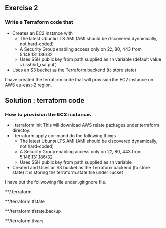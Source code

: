 ## Exercise 2
### Write a Terraform code that
* Creates an EC2 instance with
  * The latest Ubuntu LTS AMI (AMI should be discovered dynamically, not hard-coded)
  * A Security Group enabling access only on 22, 80, 443 from 5.148.131.186/32
  * Uses SSH public key from path supplied as an variable (default value
    ~/.ssh/id_rsa.pub)
* Uses an S3 bucket as the Terraform backend (to store state)

I have created the terraform code that will provision the EC2 instance on AWS eu-east-2 region.
## Solution : terraform code
### How to provision the EC2 instance.
* .  terraform init
This will download AWS relate packages under.terraform directoy.
* . terraform apply command do the following things
  * The latest Ubuntu LTS AMI (AMI should be discovered dynamically, not hard-coded)
  * A Security Group enabling access only on 22, 80, 443 from 5.148.131.186/32
  * Uses SSH public key from path supplied as an variable 
* Created and Uses an S3 bucket as the Terraform backend (to store state) it is storing the terraform.state file under bucket


I have put the follwowing file under .gitignore file.

**/.terraform

**/terraform.tfstate

**/terraform.tfstate.backup


**/terraform.tfvars

